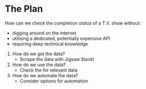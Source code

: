# The Plan

How can we check the completion status of a T.V. show without:
- digging around on the internet
- utilising a dedicated, potentially expensive API
- requiring deep technical knowledge

1) How do we get the data?
   - Scrape the data with Jigsaw Stack!
2) How do we use the data?
   - Check the for relevant data
3) How do we automate the data?
   - Consider options for automation
